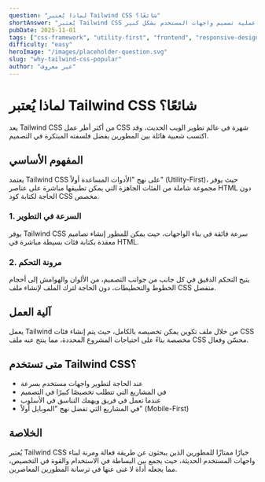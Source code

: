```yaml
---
question: "لماذا يُعتبر Tailwind CSS شائعًا؟"
shortAnswer: "يُعتبر Tailwind CSS شائعًا لكونه إطار عمل مرن وعملي يُسهل عملية تصميم واجهات المستخدم بشكل كبير"
pubDate: 2025-11-01
tags: ["css-framework", "utility-first", "frontend", "responsive-design"]
difficulty: "easy"
heroImage: "/images/placeholder-question.svg"
slug: "why-tailwind-css-popular"
author: "غير معروف"
---
```


# لماذا يُعتبر Tailwind CSS شائعًا؟

يعد Tailwind CSS من أكثر أطر عمل CSS شهرة في عالم تطوير الويب الحديث، وقد اكتسب شعبية هائلة بين المطورين بفضل فلسفته المبتكرة في التصميم.

## المفهوم الأساسي

يعتمد Tailwind CSS على نهج "الأدوات المساعدة أولاً" (Utility-First)، حيث يوفر مجموعة شاملة من الفئات الجاهزة التي يمكن تطبيقها مباشرة على عناصر HTML دون الحاجة لكتابة كود CSS مخصص.

### 1. السرعة في التطوير
يوفر Tailwind CSS سرعة فائقة في بناء الواجهات، حيث يمكن للمطور إنشاء تصاميم معقدة بكتابة فئات بسيطة مباشرة في HTML.

### 2. مرونة التحكم
يتيح التحكم الدقيق في كل جانب من جوانب التصميم، من الألوان والهوامش إلى أحجام الخطوط والتخطيطات، دون الحاجة لترك الملف لإنشاء ملف CSS منفصل.

## آلية العمل
يعمل Tailwind من خلال ملف تكوين يمكن تخصيصه بالكامل، حيث يتم إنشاء فئات CSS مخصصة بناءً على احتياجات المشروع المحددة، مما ينتج عنه ملف CSS محسّن وفعال.

## متى تستخدم Tailwind CSS؟
- عند الحاجة لتطوير واجهات مستخدم بسرعة
- في المشاريع التي تتطلب تخصيصًا كبيرًا في التصميم
- عندما تعمل في فريق ويهمك التناسق في الأسلوب
- في المشاريع التي تفضل نهج "الموبايل أولاً" (Mobile-First)

## الخلاصة
يُعتبر Tailwind CSS خيارًا ممتازًا للمطورين الذين يبحثون عن طريقة فعالة ومرنة لبناء واجهات المستخدم الحديثة، حيث يجمع بين البساطة في الاستخدام والقوة في التخصيص، مما يجعله أداة لا غنى عنها في ترسانة المطورين المعاصرين.
